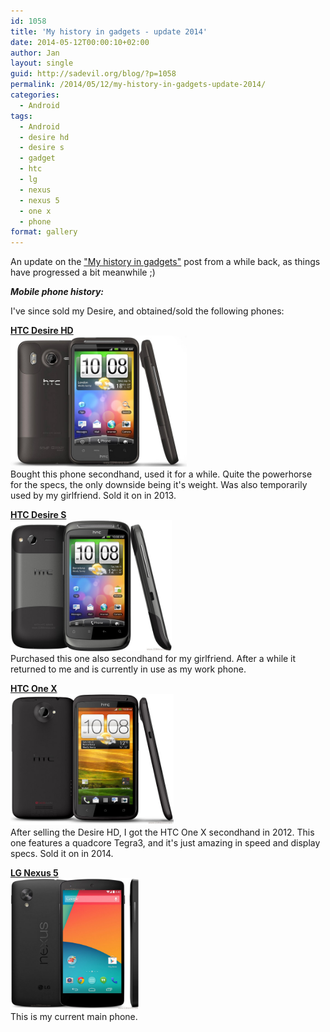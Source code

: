 ```yaml
---
id: 1058
title: 'My history in gadgets - update 2014'
date: 2014-05-12T00:00:10+02:00
author: Jan
layout: single
guid: http://sadevil.org/blog/?p=1058
permalink: /2014/05/12/my-history-in-gadgets-update-2014/
categories:
  - Android
tags:
  - Android
  - desire hd
  - desire s
  - gadget
  - htc
  - lg
  - nexus
  - nexus 5
  - one x
  - phone
format: gallery
---
```

An update on the <a href="https://kcore.org/2012/01/04/my-history-in-gadgets/" target="_blank">"My history in gadgets"</a> post from a while back, as things have progressed a bit meanwhile ;)

**_Mobile phone history:_**

I've since sold my Desire, and obtained/sold the following phones:

**<a href="http://www.gsmarena.com/htc_desire_hd-3468.php" target="_blank">HTC Desire HD<br /> <img class="" title="HTC Desire HD" src="/assets/images/2014/05/htc-desire-hd-new-1.jpg" alt="HTC Desire HD" width="282" height="210" /></a>**  
Bought this phone secondhand, used it for a while. Quite the powerhorse for the specs, the only downside being it's weight. Was also temporarily used by my girlfriend. Sold it on in 2013.

**<a href="http://www.gsmarena.com/htc_desire_s-3776.php" target="_blank">HTC Desire S<br /> <img class="" title="HTC Desire S" src="/assets/images/2014/05/htc-desire-s-1.jpg" alt="HTC Desire S" width="258" height="210" /></a>**  
Purchased this one also secondhand for my girlfriend. After a while it returned to me and is currently in use as my work phone.

**<a href="http://www.gsmarena.com/htc_desire_s-3776.php" target="_blank">HTC One X<br /> <img class="" title="HTC One X" src="/assets/images/2014/05/htc-one-x-1.jpg" alt="HTC One X" width="261" height="210" /></a>**  
After selling the Desire HD, I got the HTC One X secondhand in 2012. This one features a quadcore Tegra3, and it's just amazing in speed and display specs. Sold it on in 2014.

**<a href="http://www.gsmarena.com/lg_nexus_5-5705.php" target="_blank">LG Nexus 5<br /> <img class="" title="LG Nexus 5" src="/assets/images/2014/05/lg-google-nexus-5-1.jpg" alt="LG Nexus 5" width="206" height="210" /></a>**  
This is my current main phone.